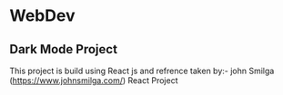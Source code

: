 # WebDev
## Dark Mode  Project
This project is build using React js and refrence taken by:-
john Smilga (https://www.johnsmilga.com/) React Project
